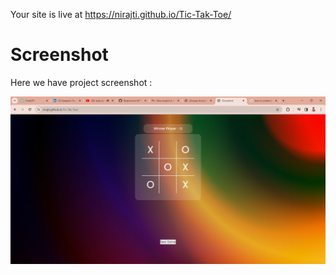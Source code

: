 Your site is live at https://nirajti.github.io/Tic-Tak-Toe/

# Screenshot
Here we have project screenshot :

![screenshot](screenshort.png)
